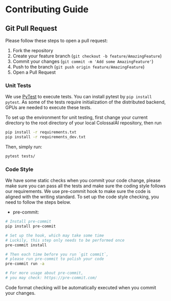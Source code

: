 # Contributing Guide


## Git Pull Request

Please follow these steps to open a pull request:

1. Fork the repository
2. Create your feature branch (`git checkout -b feature/AmazingFeature`)
3. Commit your changes (`git commit -m 'Add some AmazingFeature'`)
4. Push to the branch (`git push origin feature/AmazingFeature`)
5. Open a Pull Request


### Unit Tests

We use [PyTest](https://docs.pytest.org/en/latest/) to execute tests. You can install pytest by `pip install pytest`. As some of the tests require initialization of the distributed backend, GPUs are needed to execute these tests.

To set up the environment for unit testing, first change your current directory to the root directory of your local ColossalAI repository, then run
```bash
pip install -r requirements.txt
pip install -r requirements_dev.txt
```

Then, simply run:

```bash
pytest tests/
```

<!-- Unit testing will be automatically conducted when you put up a pull request to the main branch. -->


### Code Style

We have some static checks when you commit your code change, please make sure you can pass all the tests and make sure the coding style follows our requirements. We use pre-commit hook to make sure the code is aligned with the writing standard. To set up the code style checking, you need to follow the steps below.

* pre-commit:
```bash
# Install pre-commit
pip install pre-commit

# Set up the hook, which may take some time
# Luckily, this step only needs to be performed once
pre-commit install

# Then each time before you run `git commit`,
# please run pre-commit to polish your code
pre-commit run -a

# For more usage about pre-commit,
# you may check: https://pre-commit.com/
```

Code format checking will be automatically executed when you commit your changes.
